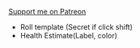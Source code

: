 [Support me on Patreon](https://www.patreon.com/reyzor1991)

- Roll template (Secret if click shift)
- Health Estimate(Label, color)
